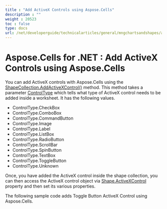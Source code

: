 ```yaml
---
title : "Add ActiveX Controls using Aspose.Cells" 
description : "" 
weight : 20523 
toc : false
type: docs
url: /net/developerguide/technicalarticles/general/mngchartsandshapes/add+activex+controls+using+aspose.cells/
---
```


# Aspose.Cells for .NET : Add ActiveX Controls using Aspose.Cells


You can add ActiveX controls with Aspose.Cells using the [ShapeCollection.AddActiveXControl()](https://apireference.aspose.com/net/cells/aspose.cells.drawing/shapecollection/methods/addactivexcontrol) method. This method takes a parameter [ControlType](https://apireference.aspose.com/net/cells/aspose.cells.drawing.activexcontrols/controltype) which tells what type of ActiveX control needs to be added inside a worksheet. It has the following values.

*   ControlType.CheckBox
*   ControlType.ComboBox
*   ControlType.CommandButton
*   ControlType.Image
*   ControlType.Label
*   ControlType.ListBox
*   ControlType.RadioButton
*   ControlType.ScrollBar
*   ControlType.SpinButton
*   ControlType.TextBox
*   ControlType.ToggleButton
*   ControlType.Unknown

Once, you have added the ActiveX control inside the shape collection, you can then access the ActiveX control object via [Shape.ActiveXControl](https://apireference.aspose.com/net/cells/aspose.cells.drawing/shape/properties/activexcontrol) property and then set its various properties.

The following sample code adds Toggle Button ActiveX Control using Aspose.Cells.

